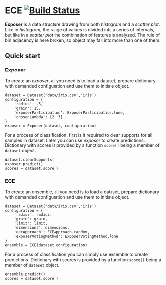 # ECE [![Build Status](https://travis-ci.org/xehivs/ECE.svg?branch=master)](https://travis-ci.org/xehivs/ECE)

**Exposer** is a data structure drawing from both <em>histogram</em> and a <em>scatter plot</em>. Like in <em>histogram</em>, the range of values is divided into a series of intervals, but like in a <em>scatter plot</em> the combination of features is analyzed. The rule of bin adjacency is here broken, so object may fall into more than one of them.

## Quick start

### Exposer

To create an _exposer_, all you need is to load a dataset, prepare dictionary with demanded configuration and use them to initiate object.

    dataset = Dataset('data/iris.csv','iris')
    configuration = {
        'radius': .5, 
        'grain': 15,
        'exposerParticipation': ExposerParticipation.lone,
        'chosenLambda': [2, 3]
    }
    exposer = Exposer(dataset, configuration)

For a process of classification, first is it required to clear supports for all samples in dataset. Later you can use _exposer_ to create predictions. Dictionary with scores is provided by a function `score()` being a member of `dataset` object.

    dataset.clearSupports()
    exposer.predict()
    scores = dataset.score()

### ECE

To create an ensemble, all you need is to load a dataset, prepare dictionary with demanded configuration and use them to initiate object.

    dataset = Dataset('data/iris.csv','iris')
    configuration = {
        'radius': radius, 
        'grain': grain, 
        'limit': limit, 
        'dimensions': dimensions,
        'eecApproach': ECEApproach.random,
        'exposerVotingMethod': ExposerVotingMethod.lone
    }
    ensemble = ECE(dataset,configuration)

For a process of classification you can simply use ensemble to create predictions. Dictionary with scores is provided by a function `score()` being a member of `dataset` object.

    ensemble.predict()
    scores = dataset.score()